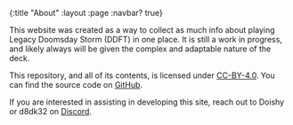 {:title "About"
 :layout :page
 :navbar? true}

This website was created as a way to collect as much info about playing Legacy Doomsday Storm (DDFT) in one place. It is still a work in progress, and likely always will be given the complex and adaptable nature of the deck. 

This repository, and all of its contents, is licensed under [CC-BY-4.0](https://creativecommons.org/licenses/by/4.0/). You can find the source code on [GitHub](https://github.com/ddftwiki/ssg).

If you are interested in assisting in developing this site, reach out to Doishy or d8dk32 on [Discord](https://discord.gg/vajvFXt).
